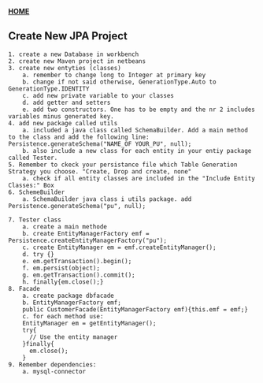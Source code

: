 [**HOME**](../index.md)

## Create New JPA Project

	1. create a new Database in workbench
	2. create new Maven project in netbeans
	3. create new entyties (classes)
		a. remember to change long to Integer at primary key
		b. change if not said otherwise, GenerationType.Auto to GenerationType.IDENTITY
		c. add new private variable to your classes
		d. add getter and setters
		e. add two constructors. One has to be empty and the nr 2 includes variables minus generated key.
	4. add new package called utils 
		a. included a java class called SchemaBuilder. Add a main method to the class and add the following line: Persistence.generateSchema("NAME_OF YOUR_PU", null);
		b. also include a new class for each entity in your entiy package called Tester.
	5. Remember to ckeck your persistance file which Table Generation Strategy you choose. "Create, Drop and create, none"
		a. check if all entity classes are included in the "Include Entity Classes:" Box
	6. SchemeBuilder
		a. SchemaBuilder java class i utils package. add   Persistence.generateSchema("pu", null);
		
	7. Tester class
		a. create a main methode
		b. create EntityManagerFactory emf = Persistence.createEntityManagerFactory("pu");
		c. create EntityManager em = emf.createEntityManager();
		d. try {}
		e. em.getTransaction().begin(); 
		f. em.persist(object);
		g. em.getTransaction().commit();
		h. finally{em.close();}
	8. Facade
		a. create package dbfacade
		b. EntityManagerFactory emf;
		public CustomerFacade(EntityManagerFactory emf){this.emf = emf;}
		c. for each method use:
		EntityManager em = getEntityManager();
		try{
		  // Use the entity manager  
		}finally{
		  em.close();
		}
	9. Remember dependencies:
		a. mysql-connector

  
 

